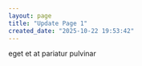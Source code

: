 ```yaml
---
layout: page
title: "Update Page 1"
created_date: "2025-10-22 19:53:42"
---
```


eget et at pariatur pulvinar 
